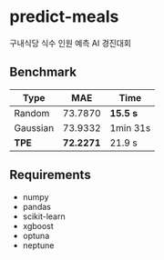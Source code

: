 # predict-meals
구내식당 식수 인원 예측 AI 경진대회


## Benchmark
|Type|MAE|Time|
|----|---|----|
|Random|73.7870|**15.5 s**|
|Gaussian|73.9332|1min 31s|
|**TPE**|**72.2271**|21.9 s|

## Requirements
+ numpy
+ pandas
+ scikit-learn
+ xgboost
+ optuna
+ neptune
